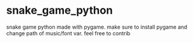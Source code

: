 # snake_game_python
snake game python made with pygame. make sure to install pygame and change path of music/font var.
feel free to contrib
